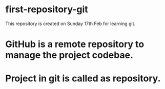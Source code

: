 # first-repository-git
This repository is created on Sunday 17th Feb for learning git.
# GitHub is a remote repository to manage the project codebae.
# Project in git is called as repository.
